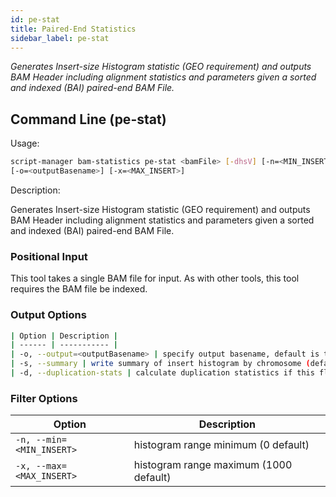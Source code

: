```yaml
---
id: pe-stat
title: Paired-End Statistics
sidebar_label: pe-stat
---
```



_Generates Insert-size Histogram statistic (GEO requirement) and outputs BAM Header including alignment statistics and parameters given a sorted and indexed (BAI) paired-end BAM File._



## Command Line (pe-stat)


Usage:

```bash
script-manager bam-statistics pe-stat <bamFile> [-dhsV] [-n=<MIN_INSERT>]
[-o=<outputBasename>] [-x=<MAX_INSERT>]
```

Description:

Generates Insert-size Histogram statistic (GEO requirement) and outputs BAM
Header including alignment statistics and parameters given a sorted and indexed
(BAI) paired-end BAM File.


### Positional Input

This tool takes a single BAM file for input. As with other tools, this tool requires the BAM file be indexed.


### Output Options

```bash
| Option | Description |
| ------ | ----------- |
| -o, --output=<outputBasename> | specify output basename, default is the BAM input filename without extension |
| -s, --summary | write summary of insert histogram by chromosome (default false) |
| -d, --duplication-stats | calculate duplication statistics if this flag is used (default false) |
```

### Filter Options

| Option | Description |
| ------ | ----------- |
| `-n, --min=<MIN_INSERT>` | histogram range minimum (0 default) |
| `-x, --max=<MAX_INSERT>` | histogram range maximum (1000 default) |
